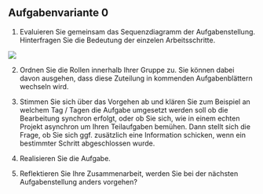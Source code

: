 ## Aufgabenvariante 0

1. Evaluieren Sie gemeinsam das Sequenzdiagramm der Aufgabenstellung. Hinterfragen Sie die Bedeutung der einzelen Arbeitsschritte.

![](https://www.plantuml.com/plantuml/png/tLNDRjj64BxhAHRfhIZ3nEqfW8hORUmQZel0IbkWgM4ioK_aLijTTMVMgcNeRV8OkVd5ElonJ1encqDFFGZ4_EpizytCjtfDh0F7sivqpZweSsqSom-XT_o8QrY_5di-Lx_wa270S7Ibcizd3zagIRuV77wbtXYtlFjKmgb2eXVUMZXn-L1hDjxzuLHqXSH87GTT8lEIIdbbxpuHmPB4ZLCVFbJCQtgLfgNXAcRFSr-dF_Xw7HbXaHku76-HSmoWzxyS7Hwd2x_aZGw0uut9LrQ0Blm21oyENbuTncMfCroz-2xDhC_IMg2c35rBMRSqvUrRurPg6uMqPfYT6iGkBsTz9tgklVN_f2gZVXVydrYnEdM6ZRQ63CA_J_sihH13Itp0gV0vFHyGWqjzABKpspQJxYtZogH6dI5G8bLzqk0YWUzqsSHoNo09k3RO99h8bAw6uqHwdTpu6DhqsuisFiQoKvsNXDq4_aDdKM8qZMWAZB0leTiff8OeokVsN1CZ23nrsdfstVVoKZtZl_cA_LLTF1lVEjeVzNlSm52yBz2q_xHUMpJS7jgkSpRNcZ40F4L5dNjdsBUu-c6ELtYSdQRjtSqgheCl0uZIzE7E_ScdPR1l7em3gQEWNLw1XWT6-IEESkpbp7c62gQiUAQ-tfTpYEZMjF6U-RMazrgJzig2LjeocjXnAxakh2sfkX1l8yzCnmQLAUNC-vkrfszKOUI8KcsPGHUNnXLochorCxX2DP0cA8j0QyDmNqpou179Dw6y--Ys-wxz16jzyfiFjf3Y1J8O4i92vhDmda0Z2zIBO3wVGAyMh0D3JGkrizBSMwip7pGtGjo8C-a4a6XN9EjeRHBmbzXCQHxGfUbHGDsUD6gona6z4x_g_RkHzVYf7OwdKQY8lMX5yP_3bhp88r__rj1N0RshezNxXuJwzqLvfqxQgtUzQ_h5QQVSPwfKrhkk8S609nyCQSAe2p_hlCf0r5fmtO9PB7bsP9YXOgssaUu-yjQQl6g5ScHi4HqZK5u58vdYkq1USMF3P2iV0bOSmnDBDx7WtpvQyBFxKgtIZb5P1F4F_ZJHKZn2VxUGQ5DFWbwQrHx0r4weFL44XyWWOTDDQBABVTTrLZQNMqy4Dpchmwp9YqIZXPqL-CmxEP-BiRR-HZJuXKKBT8NxkZHvx0JoxVyTBc2X2GCWWzpPQxWYrlOV)

2. Ordnen Sie die Rollen innerhalb Ihrer Gruppe zu. Sie können dabei davon ausgehen, dass diese Zuteilung in kommenden Aufgabenblättern wechseln wird.

3. Stimmen Sie sich über das Vorgehen ab und klären Sie zum Beispiel an welchem Tag / Tagen die Aufgabe umgesetzt werden soll ob die Bearbeitung synchron erfolgt, oder ob Sie sich, wie in einem echten Projekt asynchron um Ihren Teilaufgaben bemühen. Dann stellt sich die Frage, ob Sie sich ggf. zusätzlich eine Information schicken, wenn ein bestimmter Schritt abgeschlossen wurde.

4. Realisieren Sie die Aufgabe.

5. Reflektieren Sie Ihre Zusammenarbeit, werden Sie bei der nächsten Aufgabenstellung anders vorgehen?